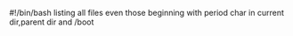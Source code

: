 #!/bin/bash
listing all files even those beginning with period char in current dir,parent dir and /boot

